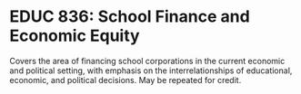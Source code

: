 # EDUC 836: School Finance and Economic Equity

Covers the area of financing school corporations in the current economic and political setting, with emphasis on the interrelationships of educational, economic, and political decisions. May be repeated for credit.
